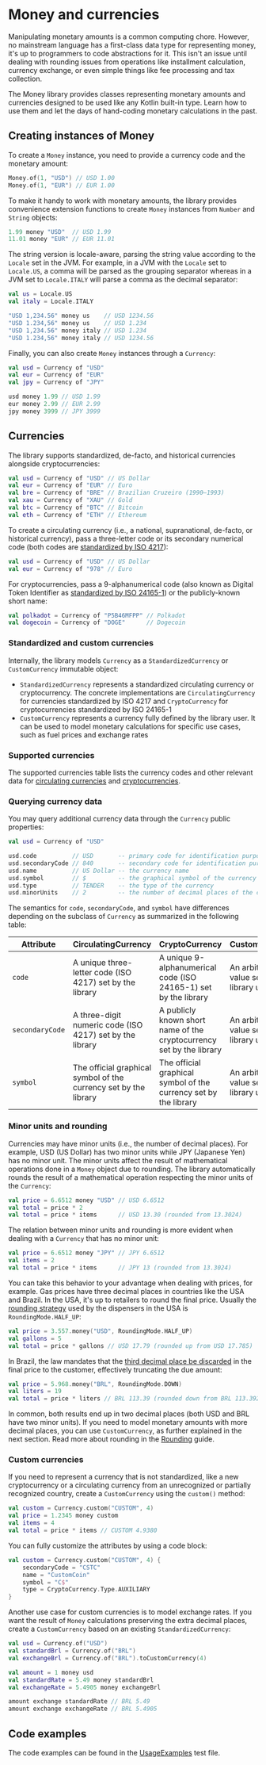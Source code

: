 # Money and currencies

Manipulating monetary amounts is a common computing chore. However, no mainstream language has a first-class data type
for representing money, it's up to programmers to code abstractions for it. This isn't an issue until dealing with
rounding issues from operations like installment calculation, currency exchange, or even simple things like fee
processing and tax collection.

The Money library provides classes representing monetary amounts and currencies designed to be used like any Kotlin
built-in type. Learn how to use them and let the days of hand-coding monetary calculations in the past.

## Creating instances of Money

To create a `Money` instance, you need to provide a currency code and the monetary amount:

```kotlin
Money.of(1, "USD") // USD 1.00
Money.of(1, "EUR") // EUR 1.00
```

To make it handy to work with monetary amounts, the library provides convenience extension functions to create `Money`
instances from `Number` and `String` objects:

```kotlin
1.99 money "USD"  // USD 1.99
11.01 money "EUR" // EUR 11.01
```

The string version is locale-aware, parsing the string value according to the `Locale` set in the JVM. For example, in a
JVM with the `Locale` set to `Locale.US`, a comma will be parsed as the grouping separator whereas in a JVM set to
`Locale.ITALY` will parse a comma as the decimal separator:

```kotlin
val us = Locale.US
val italy = Locale.ITALY

"USD 1,234.56" money us    // USD 1234.56
"USD 1.234,56" money us    // USD 1.234
"USD 1,234.56" money italy // USD 1.234
"USD 1.234,56" money italy // USD 1234.56
```

Finally, you can also create `Money` instances through a `Currency`:

```kotlin
val usd = Currency of "USD"
val eur = Currency of "EUR"
val jpy = Currency of "JPY"

usd money 1.99 // USD 1.99
eur money 2.99 // EUR 2.99
jpy money 3999 // JPY 3999
```

## Currencies

The library supports standardized, de-facto, and historical currencies alongside cryptocurrencies:

```kotlin
val usd = Currency of "USD" // US Dollar
val eur = Currency of "EUR" // Euro
val bre = Currency of "BRE" // Brazilian Cruzeiro (1990–1993)
val xau = Currency of "XAU" // Gold
val btc = Currency of "BTC" // Bitcoin
val eth = Currency of "ETH" // Ethereum
```

To create a circulating currency (i.e., a national, supranational, de-facto, or historical currency), pass a
three-letter code or its secondary numerical code (both codes are
[standardized by ISO 4217](../appendixes/circulating-currencies.md#supported-currencies)):

```kotlin
val usd = Currency of "USD" // US Dollar
val eur = Currency of "978" // Euro
```

For cryptocurrencies, pass a 9-alphanumerical code (also known as Digital Token Identifier as
[standardized by ISO 24165-1](../appendixes/cryptocurrencies.md#supported-currencies)) or the publicly-known short name:

```kotlin
val polkadot = Currency of "P5B46MFPP" // Polkadot
val dogecoin = Currency of "DOGE"      // Dogecoin
```

### Standardized and custom currencies

Internally, the library models `Currency` as a `StandardizedCurrency` or `CustomCurrency` immutable object:

* `StandardizedCurrency` represents a standardized circulating currency or cryptocurrency. The concrete implementations
  are `CirculatingCurrency` for currencies standardized by ISO 4217 and `CryptoCurrency` for cryptocurrencies
  standardized by ISO 24165-1
* `CustomCurrency` represents a currency fully defined by the library user. It can be used to model monetary
  calculations for specific use cases, such as fuel prices and exchange rates

### Supported currencies

The supported currencies table lists the currency codes and other relevant data for
[circulating currencies](../appendixes/circulating-currencies.md#supported-currencies) and
[cryptocurrencies](../appendixes/cryptocurrencies.md#supported-currencies).

### Querying currency data

You may query additional currency data through the `Currency` public properties:

```kotlin
val usd = Currency of "USD"

usd.code          // USD       -- primary code for identification purposes
usd.secondaryCode // 840       -- secondary code for identification purposes
usd.name          // US Dollar -- the currency name
usd.symbol        // $         -- the graphical symbol of the currency
usd.type          // TENDER    -- the type of the currency
usd.minorUnits    // 2         -- the number of decimal places of the currency
```

The semantics for `code`, `secondaryCode`, and `symbol` have differences depending on the subclass of `Currency` as
summarized in the following table:

| Attribute       | CirculatingCurrency                                              | CryptoCurrency                                                       | CustomCurrency                             |
|-----------------|------------------------------------------------------------------|----------------------------------------------------------------------|--------------------------------------------|
| `code`          | A unique three-letter code (ISO 4217) set by the library         | A unique 9-alphanumerical code (ISO 24165-1) set by the library      | An arbitrary value set by the library user |
| `secondaryCode` | A three-digit numeric code (ISO 4217) set by the library         | A publicly known short name of the cryptocurrency set by the library | An arbitrary value set by the library user |
| `symbol`        | The official graphical symbol of the currency set by the library | The official graphical symbol of the currency set by the library     | An arbitrary value set by the library user |

### Minor units and rounding

Currencies may have minor units (i.e., the number of decimal places). For example, USD (US Dollar) has two minor units
while JPY (Japanese Yen) has no minor unit. The minor units affect the result of mathematical operations done in a
`Money` object due to rounding. The library automatically rounds the result of a mathematical operation respecting the
minor units of the `Currency`:

```kotlin
val price = 6.6512 money "USD" // USD 6.6512
val total = price * 2
val total = price * items      // USD 13.30 (rounded from 13.3024)
```

The relation between minor units and rounding is more evident when dealing with a `Currency` that has no minor unit:

```kotlin
val price = 6.6512 money "JPY" // JPY 6.6512
val items = 2
val total = price * items      // JPY 13 (rounded from 13.3024)
```

You can take this behavior to your advantage when dealing with prices, for example. Gas prices have three decimal places
in countries like the USA and Brazil. In the USA, it's up to retailers to round the final price. Usually the
[rounding strategy](https://www.convenience.org/Topics/Fuels/Why-Gas-Is-Priced-Using-Fractions-of-a-Penny) used by the
dispensers in the USA is `RoundingMode.HALF_UP`:

```kotlin
val price = 3.557.money("USD", RoundingMode.HALF_UP)
val gallons = 5
val total = price * gallons // USD 17.79 (rounded up from USD 17.785)
```

In Brazil, the law mandates that the [third decimal place be discarded](https://tinyurl.com/gas-price-brazil-rounding)
in the final price to the customer, effectively truncating the due amount:

```kotlin
val price = 5.968.money("BRL", RoundingMode.DOWN)
val liters = 19
val total = price * liters // BRL 113.39 (rounded down from BRL 113.392)
```

In common, both results end up in two decimal places (both USD and BRL have two minor units). If you need to model
monetary amounts with more decimal places, you can use `CustomCurrency`, as further explained in the next section. Read
more about rounding in the [Rounding](rounding.md) guide.

### Custom currencies

If you need to represent a currency that is not standardized, like a new cryptocurrency or a circulating currency from
an unrecognized or partially recognized country, create a `CustomCurrency` using the `custom()` method:

```kotlin
val custom = Currency.custom("CUSTOM", 4)
val price = 1.2345 money custom
val items = 4
val total = price * items // CUSTOM 4.9380
```

You can fully customize the attributes by using a code block:

```kotlin
val custom = Currency.custom("CUSTOM", 4) {
    secondaryCode = "CSTC"
    name = "CustomCoin"
    symbol = "C$"
    type = CryptoCurrency.Type.AUXILIARY
}
```

Another use case for custom currencies is to model exchange rates. If you want the result of `Money` calculations
preserving the extra decimal places, create a `CustomCurrency` based on an existing `StandardizedCurrency`:

```kotlin
val usd = Currency.of("USD")
val standardBrl = Currency.of("BRL")
val exchangeBrl = Currency.of("BRL").toCustomCurrency(4)

val amount = 1 money usd
val standardRate = 5.49 money standardBrl
val exchangeRate = 5.4905 money exchangeBrl

amount exchange standardRate // BRL 5.49
amount exchange exchangeRate // BRL 5.4905
```

## Code examples

The code examples can be found in the
[UsageExamples](../../money/src/test/kotlin/com/eriksencosta/money/UsageExamples.kt) test file.
